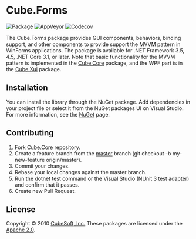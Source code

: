 Cube.Forms
====

[![Package](https://badgen.net/nuget/v/cube.forms)](https://www.nuget.org/packages/cube.forms/)
[![AppVeyor](https://badgen.net/appveyor/ci/clown/cube-core)](https://ci.appveyor.com/project/clown/cube-core)
[![Codecov](https://badgen.net/codecov/c/github/cube-soft/cube.core)](https://codecov.io/gh/cube-soft/cube.core)

The Cube.Forms package provides GUI components, behaviors, binding support, and other components to provide support the MVVM pattern in WinForms applications. The package is available for .NET Framework 3.5, 4.5, .NET Core 3.1, or later. Note that basic functionality for the MVVM pattern is implemented in the [Cube.Core](https://www.nuget.org/packages/cube.core/) package, and the WPF part is in the [Cube.Xui](https://www.nuget.org/packages/cube.xui/) package.

## Installation

You can install the library through the NuGet package. Add dependencies in your project file or select it from the NuGet packages UI on Visual Studio. For more information, see the [NuGet](https://www.nuget.org/packages/cube.core/) page.

## Contributing

1. Fork [Cube.Core](https://github.com/cube-soft/cube.core/fork) repository.
2. Create a feature branch from the [master](https://github.com/cube-soft/cube.core/tree/master) branch (git checkout -b my-new-feature origin/master).
3. Commit your changes.
4. Rebase your local changes against the master branch.
5. Run the dotnet test command or the Visual Studio (NUnit 3 test adapter) and confirm that it passes.
6. Create new Pull Request.

## License

Copyright © 2010 [CubeSoft, Inc.](https://www.cube-soft.jp/)
These packages are licensed under the [Apache 2.0](https://github.com/cube-soft/cube.core/blob/master/License.txt).
